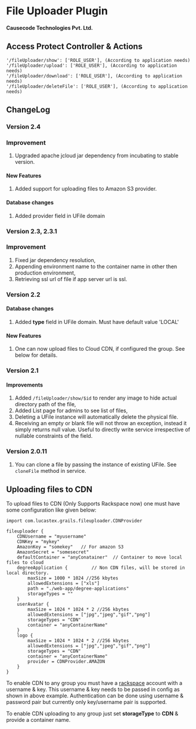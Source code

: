 # File Uploader Plugin

#### Causecode Technologies Pvt. Ltd.

## Access Protect Controller & Actions

```
'/fileUploader/show': ['ROLE_USER'], (According to application needs)
'/fileUploader/upload': ['ROLE_USER'], (According to application needs)
'/fileUploader/download': ['ROLE_USER'], (According to application needs)
'/fileUploader/deleteFile': ['ROLE_USER'], (According to application needs)
```

## ChangeLog

### Version 2.4

### Improvement

1. Upgraded apache jcloud jar dependency from incubating to stable version.

#### New Features

1. Added support for uploading files to Amazon S3 provider.

#### Database changes

1. Added provider field in UFile domain

### Version 2.3, 2.3.1

### Improvement

1. Fixed jar dependency resolution,
2. Appending environment name to the container name in other then production environment,
3. Retrieving ssl url of file if app server url is ssl.

### Version 2.2

#### Database changes

1. Added **type** field in UFile domain. Must have default value 'LOCAL'

#### New Features

1. One can now upload files to Cloud CDN, if configured the group. See below for details.

### Version 2.1

#### Improvements

1. Added `/fileUploader/show/$id` to render any image to hide actual directory path of the file,
2. Added List page for admins to see list of files,
3. Deleting a UFile instance will automatically delete the physical file.
4. Receiving an empty or blank file will not throw an exception, instead it simply returns null value. Useful to directly write service irrespective of nullable constraints of the field.

### Version 2.0.11

1. You can clone a file by passing the instance of existing UFile. See `cloneFile` method in service.


## Uploading files to CDN

To upload files to CDN (Only Supports Rackspace now) one must have some configuration like given below:

```
import com.lucastex.grails.fileuploader.CDNProvider

fileuploader {
    CDNUsername = "myusername"
    CDNKey = "mykey"
    AmazonKey = "somekey"	// For amazon S3
    AmazonSecret = "somesecret"
    defaultContainer = "anyConatainer"  // Container to move local files to cloud
    degreeApplication {			// Non CDN files, will be stored in local directory.
        maxSize = 1000 * 1024 //256 kbytes
        allowedExtensions = ["xls"]
        path = "./web-app/degree-applications"
        storageTypes = ""
    }
    userAvatar {
        maxSize = 1024 * 1024 * 2 //256 kbytes
        allowedExtensions = ["jpg","jpeg","gif","png"]
        storageTypes = "CDN"
        container = "anyContainerName"
    }
    logo {
        maxSize = 1024 * 1024 * 2 //256 kbytes
        allowedExtensions = ["jpg","jpeg","gif","png"]
        storageTypes = "CDN"
        container = "anyContainerName"
        provider = CDNProvider.AMAZON
    }
}
```

To enable CDN to any group you must have a [rackspace](http://docs.rackspace.com/) account with a username & key.
This username & key needs to be passed in config as shown in above example. Authentication can be done using username
& password pair but currently only key/username pair is supported.    

To enable CDN uploading to any group just set **storageType** to **CDN** & provide a container name.